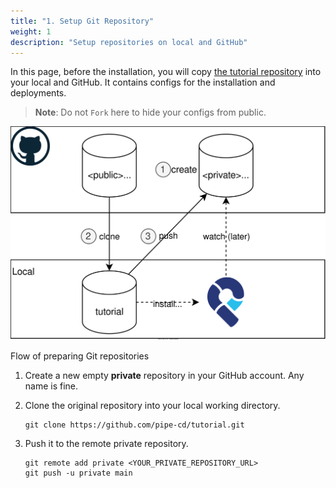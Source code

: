 ```yaml
---
title: "1. Setup Git Repository"
weight: 1
description: "Setup repositories on local and GitHub"
---
```


In this page, before the installation, you will copy [the tutorial repository](https://github.com/pipe-cd/tutorial.git) into your local and GitHub.
It contains configs for the installation and deployments.

> **Note**: Do not `Fork` here to hide your configs from public.

![setup-git-repository](/images/install/setup-git-repo.svg)
<p class="caption">Flow of preparing Git repositories</p>


1. Create a new empty **private** repository in your GitHub account. Any name is fine.

2. Clone the original repository into your local working directory.
    ```console
    git clone https://github.com/pipe-cd/tutorial.git
    ```

3. Push it to the remote private repository.
    ```console
    git remote add private <YOUR_PRIVATE_REPOSITORY_URL>
    git push -u private main
    ```


